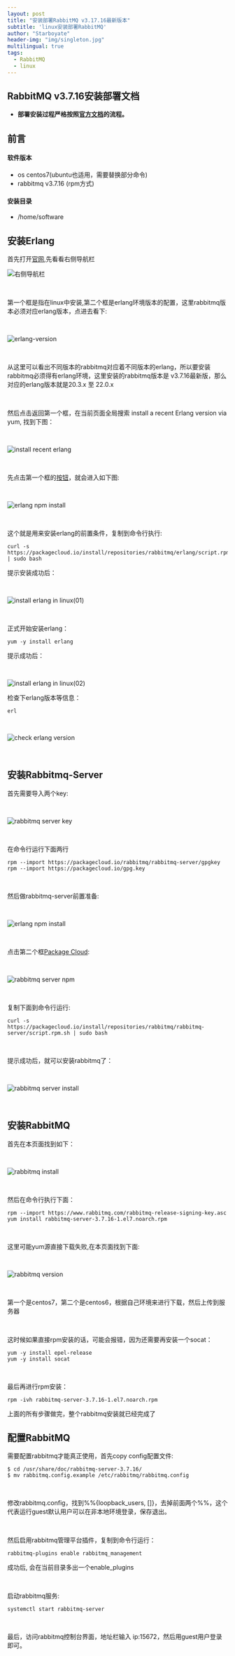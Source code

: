 ```yaml
---
layout: post
title: "安装部署RabbitMQ v3.17.16最新版本"
subtitle: 'linux安装部署RabbitMQ'
author: "Starboyate"
header-img: "img/singleton.jpg"
multilingual: true
tags:
  - RabbitMQ
  - linux
---
```



## RabbitMQ v3.7.16安装部署文档
- **部署安装过程严格按照[官方文档](https://www.rabbitmq.com/install-rpm.html)的流程。**

## 前言
#### 软件版本
- os centos7(ubuntu也适用，需要替换部分命令)
- rabbitmq v3.7.16 (rpm方式)

#### 安装目录
- /home/software


## 安装Erlang
首先打开[官网](https://www.rabbitmq.com/install-rpm.html),先看看右侧导航栏

![右侧导航栏](img/rabbitmq-nav.png)

<br/>

第一个框是指在linux中安装,第二个框是erlang环境版本的配置，这里rabbitmq版本必须对应erlang版本，点进去看下:

<br/>

![erlang-version](img/erlang-version.png)

<br/>

从这里可以看出不同版本的rabbitmq对应着不同版本的erlang，所以要安装rabbitmq必须得有erlang环境，这里安装的rabbitmq版本是
v3.7.16最新版，那么对应的erlang版本就是20.3.x 至 22.0.x

<br/>

然后点击返回第一个框，在当前页面全局搜索 install a recent Erlang version via yum, 找到下图：

<br/>

![install recent erlang](img/install-recent-erlang.png)

<br/>

先点击第一个框的[按钮](https://packagecloud.io/rabbitmq/erlang/install#bash-rpm)，就会进入如下图:

<br/>


![erlang npm install](img/erlang-npm.png)

<br/>

这个就是用来安装erlang的前置条件，复制到命令行执行:
```text
curl -s https://packagecloud.io/install/repositories/rabbitmq/erlang/script.rpm.sh | sudo bash
```
提示安装成功后：

<br/>

![install erlang in linux(01)](img/install-erlang-in-linux01.png)

<br/>

正式开始安装erlang：
```text
yum -y install erlang
```
提示成功后：

<br/>

![install erlang in linux(02)](img/install-erlang-in-linux02.png)
<br/>

检查下erlang版本等信息：
```text
erl
```
<br/>

![check erlang version](img/check-erlang-version.png)

<br/>

## 安装Rabbitmq-Server
首先需要导入两个key:

<br/>

![rabbitmq server key](img/rabbitmq-server-key.png)

<br/>

在命令行运行下面两行
```text
rpm --import https://packagecloud.io/rabbitmq/rabbitmq-server/gpgkey
rpm --import https://packagecloud.io/gpg.key
```

<br/>

然后做rabbitmq-server前置准备:

<br/>

![erlang npm install](img/install-recent-erlang.png)

<br/>

点击第二个框[Package Cloud](https://packagecloud.io/rabbitmq/rabbitmq-server/install):

<br/>

![rabbitmq server npm](img/rabbitmq-server-npm.png)

<br/>

复制下面到命令行运行:
```text
curl -s https://packagecloud.io/install/repositories/rabbitmq/rabbitmq-server/script.rpm.sh | sudo bash
```
<br/>

提示成功后，就可以安装rabbitmq了：

<br/>

![rabbitmq server install](img/install-rabbitmq-server.png)

<br/>

## 安装RabbitMQ
首先在本页面找到如下：

<br/>

![rabbitmq install](img/rabbitmq-install.png)

<br/>

然后在命令行执行下面：
```text
rpm --import https://www.rabbitmq.com/rabbitmq-release-signing-key.asc
yum install rabbitmq-server-3.7.16-1.el7.noarch.rpm
```

<br/>

这里可能yum源直接下载失败,在本页面找到下面:

<br/>

![rabbitmq version](img/rabbitmq-version.png)

<br/>

第一个是centos7，第二个是centos6，根据自己环境来进行下载，然后上传到服务器

<br/>


这时候如果直接rpm安装的话，可能会报错，因为还需要再安装一个socat：
```text
yum -y install epel-release
yum -y install socat
```

<br/>

最后再进行rpm安装：
```text
rpm -ivh rabbitmq-server-3.7.16-1.el7.noarch.rpm
```

上面的所有步骤做完，整个rabbitmq安装就已经完成了


## 配置RabbitMQ
需要配置rabbitmq才能真正使用，首先copy config配置文件:
```text
$ cd /usr/share/doc/rabbitmq-server-3.7.16/
$ mv rabbitmq.config.example /etc/rabbitmq/rabbitmq.config
```

<br/>

修改rabbitmq.config，找到%%{loopback_users, []}，去掉前面两个%%，这个代表运行guest默认用户可以在非本地环境登录，保存退出。

<br/>

然后启用rabbitmq管理平台插件，复制到命令行运行：
```text
rabbitmq-plugins enable rabbitmq_management
```
成功后, 会在当前目录多出一个enable_plugins

<br/>

启动rabbitmq服务:
```text
systemctl start rabbitmq-server
```

<br/>

最后，访问rabbitmq控制台界面，地址栏输入 ip:15672，然后用guest用户登录即可。


